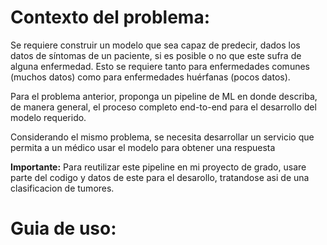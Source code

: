 # Contexto del problema: 
Se requiere construir un modelo que sea capaz de predecir, dados los datos de síntomas de un paciente, si es posible o no que este sufra de alguna enfermedad. Esto se requiere tanto para enfermedades comunes (muchos datos) como para enfermedades huérfanas (pocos datos). 

Para el problema anterior, proponga un pipeline de ML en donde describa, de manera general, el proceso completo end-to-end para el desarrollo del modelo requerido.

Considerando el mismo problema, se necesita desarrollar un servicio que permita a un médico usar el modelo para obtener una respuesta

**Importante:** Para reutilizar este pipeline en mi proyecto de grado, usare parte del codigo y datos de este para el desarollo, tratandose asi de una clasificacion de tumores. 

# Guia de uso:

